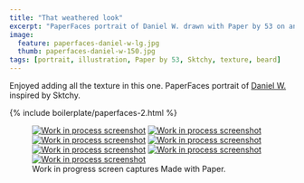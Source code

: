 ```yaml
---
title: "That weathered look"
excerpt: "PaperFaces portrait of Daniel W. drawn with Paper by 53 on an iPad."
image: 
  feature: paperfaces-daniel-w-lg.jpg
  thumb: paperfaces-daniel-w-150.jpg
tags: [portrait, illustration, Paper by 53, Sktchy, texture, beard]
---
```


Enjoyed adding all the texture in this one. PaperFaces portrait of [Daniel W.](http://sktchy.com/Uc5fXc) inspired by Sktchy.

{% include boilerplate/paperfaces-2.html %}

<figure class="third">
  <a href="{{ site.url }}/assets/images/paperfaces-daniel-w-process-1-lg.jpg"><img src="{{ site.url }}/assets/images/paperfaces-daniel-w-process-1-600.jpg" alt="Work in process screenshot"></a>
  <a href="{{ site.url }}/assets/images/paperfaces-daniel-w-process-2-lg.jpg"><img src="{{ site.url }}/assets/images/paperfaces-daniel-w-process-2-600.jpg" alt="Work in process screenshot"></a>
  <a href="{{ site.url }}/assets/images/paperfaces-daniel-w-process-3-lg.jpg"><img src="{{ site.url }}/assets/images/paperfaces-daniel-w-process-3-600.jpg" alt="Work in process screenshot"></a>
  <a href="{{ site.url }}/assets/images/paperfaces-daniel-w-process-4-lg.jpg"><img src="{{ site.url }}/assets/images/paperfaces-daniel-w-process-4-600.jpg" alt="Work in process screenshot"></a>
  <a href="{{ site.url }}/assets/images/paperfaces-daniel-w-process-5-lg.jpg"><img src="{{ site.url }}/assets/images/paperfaces-daniel-w-process-5-600.jpg" alt="Work in process screenshot"></a>
  <a href="{{ site.url }}/assets/images/paperfaces-daniel-w-process-6-lg.jpg"><img src="{{ site.url }}/assets/images/paperfaces-daniel-w-process-6-600.jpg" alt="Work in process screenshot"></a>
  <a href="{{ site.url }}/assets/images/paperfaces-daniel-w-process-7-lg.jpg"><img src="{{ site.url }}/assets/images/paperfaces-daniel-w-process-7-600.jpg" alt="Work in process screenshot"></a>
  <figcaption>Work in progress screen captures Made with Paper.</figcaption>
</figure>
